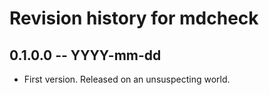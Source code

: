 # Revision history for mdcheck

## 0.1.0.0 -- YYYY-mm-dd

* First version. Released on an unsuspecting world.
